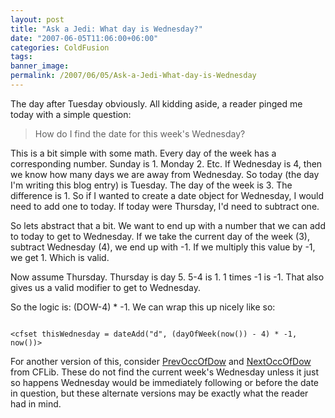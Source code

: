 ```yaml
---
layout: post
title: "Ask a Jedi: What day is Wednesday?"
date: "2007-06-05T11:06:00+06:00"
categories: ColdFusion 
tags: 
banner_image: 
permalink: /2007/06/05/Ask-a-Jedi-What-day-is-Wednesday
---
```


The day after Tuesday obviously. All kidding aside, a reader pinged me today with a simple question:

<blockquote>
How do I find the date for this week's Wednesday?
</blockquote>
<!--more-->
This is a bit simple with some math. Every day of the week has a corresponding number. Sunday is 1. Monday 2. Etc. If Wednesday is 4, then we know how many days we are away from Wednesday. So today (the day I'm writing this blog entry) is Tuesday. The day of the week is 3. The difference is 1. So if I wanted to create a date object for Wednesday, I would need to add one to today. If today were Thursday, I'd need to subtract one. 

So lets abstract that a bit. We want to end up with a number that we can add to today to get to Wednesday. If we take the current day of the week (3), subtract Wednesday (4), we end up with -1. If we multiply this value by -1, we get 1. Which is valid. 

Now assume Thursday. Thursday is day 5. 5-4 is 1. 1 times -1 is -1. That also gives us a valid modifier to get to Wednesday. 

So the logic is: (DOW-4) * -1. We can wrap this up nicely like so:

<code>
&lt;cfset thisWednesday = dateAdd("d", (dayOfWeek(now()) - 4) * -1, now())&gt;
</code>

For another version of this, consider <a href="http://www.cflib.org/udf.cfm?ID=177">PrevOccOfDow</a> and <a href="http://www.cflib.org/udf.cfm?ID=175">NextOccOfDow</a> from CFLib. These do not find the current week's Wednesday unless it just so happens Wednesday would be immediately following or before the date in question, but these alternate versions may be exactly what the reader had in mind.